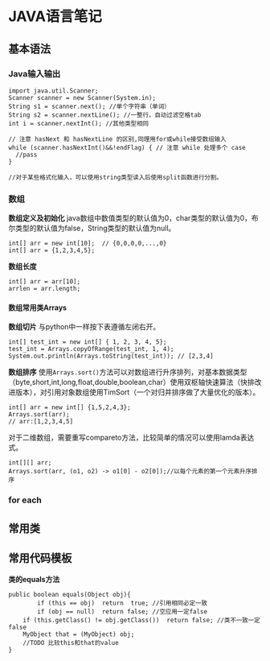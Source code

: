 # JAVA语言笔记
## 基本语法
### Java输入输出
```
import java.util.Scanner;
Scanner scanner = new Scanner(System.in);
String s1 = scanner.next(); //单个字符串（单词）
String s2 = scanner.nextLine(); //一整行，自动过滤空格tab
int i = scanner.nextInt(); //其他类型相同

// 注意 hasNext 和 hasNextLine 的区别,同理用for或while接受数组输入
while (scanner.hasNextInt()&&!endFlag) { // 注意 while 处理多个 case
  //pass
}

//对于某些格式化输入，可以使用string类型读入后使用split函数进行分割。
```
### 数组
**数组定义及初始化**
java数组中数值类型的默认值为0，char类型的默认值为0，布尔类型的默认值为false，String类型的默认值为null。
```
int[] arr = new int[10];  // {0,0,0,0,...,0}
int[] arr = {1,2,3,4,5};
```
**数组长度**
```
int[] arr = arr[10];
arrlen = arr.length;
```

#### 数组常用类Arrays
**数组切片**
与python中一样按下表遵循左闭右开。
```
int[] test_int = new int[] { 1, 2, 3, 4, 5};
test_int = Arrays.copyOfRange(test_int, 1, 4);
System.out.println(Arrays.toString(test_int)); // [2,3,4]
```
**数组排序**
使用`Arrays.sort()`方法可以对数组进行升序排列，对基本数据类型（byte,short,int,long,float,double,boolean,char）使用双枢轴快速算法（快排改进版本），对引用对象数组使用TimSort（一个对归并排序做了大量优化的版本）。
```
int[] arr = new int[] {1,5,2,4,3};
Arrays.sort(arr); 
// arr:[1,2,3,4,5]
```
对于二维数组，需要重写compareto方法，比较简单的情况可以使用lamda表达式。
```
int[][] arr;
Arrays.sort(arr, (o1, o2) -> o1[0] - o2[0]);//以每个元素的第一个元素升序排序
```
### for each

## 常用类


## 常用代码模板
**类的equals方法**
```
public boolean equals(Object obj){
		if (this == obj)  return  true; //引用相同必定一致
		if (obj == null)  return false; //空应用一定false
    if (this.getClass() != obj.getClass())  return false; //类不一致一定false
    MyObject that = (MyObject) obj;
    //TODO 比较this和that的value
}
```
